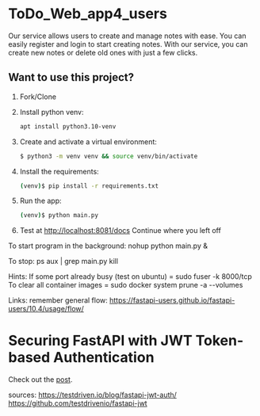 # ToDo_Web_app4_users

Our service allows users to create and manage notes with ease. You can easily register and login to start creating notes. With our service, you can create new notes or delete old ones with just a few clicks.



## Want to use this project?

1. Fork/Clone

1. Install python venv:

    ```sh
    apt install python3.10-venv
    ```

1. Create and activate a virtual environment:

    ```sh
    $ python3 -m venv venv && source venv/bin/activate
    ```

1. Install the requirements:

    ```sh
    (venv)$ pip install -r requirements.txt
    ```

1. Run the app:

    ```sh
    (venv)$ python main.py
    ```

1. Test at [http://localhost:8081/docs](http://localhost:8081/docs)
Continue where you left off

To start program in the background:
nohup python main.py &

To stop:
ps aux | grep main.py
kill <PID>


Hints:
If some port already busy (test on ubuntu) = sudo fuser -k 8000/tcp
To clear all container images              = sudo docker system prune -a --volumes

Links:
remember general flow:
https://fastapi-users.github.io/fastapi-users/10.4/usage/flow/

# Securing FastAPI with JWT Token-based Authentication
Check out the [post](https://testdriven.io/blog/fastapi-jwt-auth/).

sources:
https://testdriven.io/blog/fastapi-jwt-auth/
https://github.com/testdrivenio/fastapi-jwt